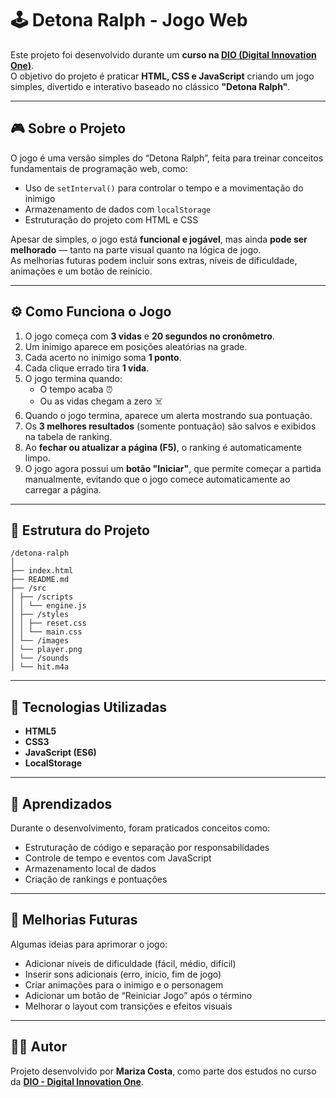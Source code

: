 # 🕹️ Detona Ralph - Jogo Web

Este projeto foi desenvolvido durante um **curso na [DIO (Digital Innovation One)](https://www.dio.me/)**.  
O objetivo do projeto é praticar **HTML, CSS e JavaScript** criando um jogo simples, divertido e interativo baseado no clássico **"Detona Ralph"**.

---

## 🎮 Sobre o Projeto

O jogo é uma versão simples do “Detona Ralph”, feita para treinar conceitos fundamentais de programação web, como:

-   Uso de `setInterval()` para controlar o tempo e a movimentação do inimigo
-   Armazenamento de dados com `localStorage`
-   Estruturação do projeto com HTML e CSS

Apesar de simples, o jogo está **funcional e jogável**, mas ainda **pode ser melhorado** — tanto na parte visual quanto na lógica de jogo.  
As melhorias futuras podem incluir sons extras, níveis de dificuldade, animações e um botão de reinício.

---

## ⚙️ Como Funciona o Jogo

1. O jogo começa com **3 vidas** e **20 segundos no cronômetro**.
2. Um inimigo aparece em posições aleatórias na grade.
3. Cada acerto no inimigo soma **1 ponto**.
4. Cada clique errado tira **1 vida**.
5. O jogo termina quando:
    - O tempo acaba ⏰
    - Ou as vidas chegam a zero ☠️
6. Quando o jogo termina, aparece um alerta mostrando sua pontuação.
7. Os **3 melhores resultados** (somente pontuação) são salvos e exibidos na tabela de ranking.
8. Ao **fechar ou atualizar a página (F5)**, o ranking é automaticamente limpo.
9. O jogo agora possui um **botão "Iniciar"**, que permite começar a partida manualmente, evitando que o jogo comece automaticamente ao carregar a página.

---

## 📁 Estrutura do Projeto
```
/detona-ralph
│
├── index.html
├── README.md
├── /src
│ ├── /scripts
│ │ └── engine.js
│ ├── /styles
│ │ ├── reset.css
│ │ └── main.css
│ └── /images
│ └── player.png
│ └── /sounds
│ └── hit.m4a
```
---

## 🚀 Tecnologias Utilizadas

-   **HTML5**
-   **CSS3**
-   **JavaScript (ES6)**
-   **LocalStorage**

---

## 🧠 Aprendizados

Durante o desenvolvimento, foram praticados conceitos como:

-   Estruturação de código e separação por responsabilidades
-   Controle de tempo e eventos com JavaScript
-   Armazenamento local de dados
-   Criação de rankings e pontuações

---

## 🔮 Melhorias Futuras

Algumas ideias para aprimorar o jogo:

-   Adicionar níveis de dificuldade (fácil, médio, difícil)
-   Inserir sons adicionais (erro, início, fim de jogo)
-   Criar animações para o inimigo e o personagem
-   Adicionar um botão de “Reiniciar Jogo” após o término
-   Melhorar o layout com transições e efeitos visuais

---

## 👨‍💻 Autor

Projeto desenvolvido por **Mariza Costa**, como parte dos estudos no curso da **[DIO - Digital Innovation One](https://www.dio.me/)**.
